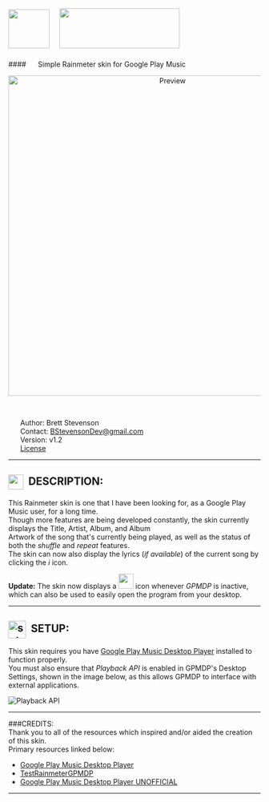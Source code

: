<img src="http://i.imgur.com/FAxF3zx.png" height="78" width="82">&nbsp;&nbsp;&nbsp; <img src="https://cloud.githubusercontent.com/assets/16360374/18604432/67de25e0-7c31-11e6-92ab-0d042904b244.png" height="80" width="240">
---------------------------------------------------------------------------------------------------------
####&nbsp;&nbsp;&nbsp;&nbsp;&nbsp;&nbsp;Simple Rainmeter skin for Google Play Music
<br>
  <p align="center">
  <img src="https://github.com/JonSn0w/PlayMusic/blob/master/Preview/LandscapePreview.png" width="640" title="Preview">
  </p>
  <br>
  
  &nbsp;&nbsp;&nbsp;&nbsp;&nbsp;&nbsp;Author: Brett Stevenson  
  &nbsp;&nbsp;&nbsp;&nbsp;&nbsp;&nbsp;Contact: BStevensonDev@gmail.com  
  &nbsp;&nbsp;&nbsp;&nbsp;&nbsp;&nbsp;Version: v1.2  
  &nbsp;&nbsp;&nbsp;&nbsp;&nbsp;&nbsp;[License](.../.../blob/master/LICENSE)
*********************************************************************************************************
   
## <img title="" alt="" src="http://image.flaticon.com/icons/svg/149/149187.svg" height="30" width="30" align="absmiddle">&nbsp;&nbsp;DESCRIPTION:  
  This Rainmeter skin is one that I have been looking for, as a Google Play Music user, for a long time.  
  Though more features are being developed constantly, the skin currently displays the Title, Artist, Album, and Album  
  Artwork of the song that's currently being played, as well as the status of both the *shuffle* and *repeat* features.  
  The skin can now also display the lyrics (*if available*) of the current song by clicking the *i* icon.  
    
  **Update:** The skin now displays a <img src="https://github.com/JonSn0w/PlayMusic/blob/master/Preview/icon_preview.png" width="30" height="30"/>  icon whenever *GPMDP* is inactive, which can also be used to easily open the program from your desktop.
  <br>
*********************************************************************************************************  
  
## <img title="setup" alt="setup" src="http://image.flaticon.com/icons/svg/149/149421.svg" height="35" width="35" align="absmiddle">&nbsp;&nbsp;SETUP:
  This skin requires you have [Google Play Music Desktop Player](http://www.googleplaymusicdesktopplayer.com/) installed to function properly.  
  You must also ensure that *Playback API* is enabled in GPMDP's Desktop Settings, shown in the image below, as this allows GPMDP to interface with external applications.   
  
  ![Playback API](https://github.com/JonSn0w/PlayMusic/blob/master/Preview/SetupImg.png)
  
*********************************************************************************************************
###CREDITS:  
Thank you to all of the resources which inspired and/or aided the creation of this skin.  
  Primary resources linked below:  
  * [Google Play Music Desktop Player](http://www.googleplaymusicdesktopplayer.com/)   
  * [TestRainmeterGPMDP](https://github.com/maarten1055/TestRainmeterGPMDP)  
  * [Google Play Music Desktop Player UNOFFICIAL](https://github.com/MarshallOfSound/Google-Play-Music-Desktop-Player-UNOFFICIAL-)  

*********************************************************************************************************

